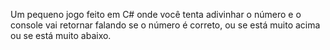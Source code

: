 Um pequeno jogo feito em C# onde você tenta adivinhar o número e o console vai retornar falando se o número é correto, ou se está muito acima ou se está muito abaixo.
